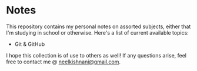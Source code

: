 # Notes

This repository contains my personal notes on assorted subjects, either that I'm studying in school or otherwise. Here's a list of current available topics:

- Git & GitHub



I hope this collection is of use to others as well! If any questions arise, feel free to contact me @ neelkishnani@gmail.com. 
